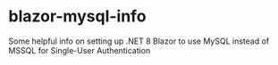 # blazor-mysql-info
Some helpful info on setting up .NET 8 Blazor to use MySQL instead of MSSQL for Single-User Authentication
